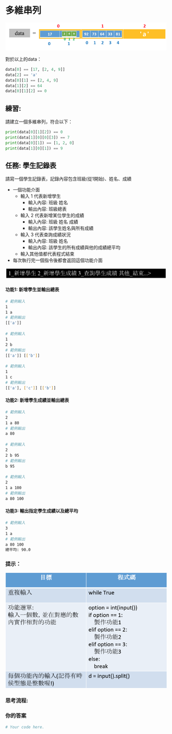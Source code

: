 # 多維串列

![](../../.gitbook/assets/image%20%2897%29.png)

對於以上的data：

```python
data[0] == [17, [2, 4, 9]]
data[2] == 'a'
data[0][1] == [2, 4, 9]
data[1][2] == 64
data[0][1][2] == 0
```

## 練習:

請建立一個多維串列，符合以下：

```python
print(data[0][1][2]) == 0
print(data[1][0][0][3]) == 7
print(data[0][1]) == [1, 2, 0]
print(data[1][0][1]) == 9
```

## 任務: 學生記錄表

請寫一個學生記錄表，記錄內容包含班級\(從1開始\)、姓名、成績

* 一個功能介面
  * 輸入 1 代表新增學生
    * 輸入內容: 班級 姓名
    * 輸出內容: 班級總表
  * 輸入 2 代表新增某位學生的成績
    * 輸入內容: 班級 姓名 成績
    * 輸出內容: 該學生姓名與所有成績
  * 輸入 3 代表查詢成績狀況
    * 輸入內容: 班級 姓名
    * 輸出內容: 該學生的所有成績與他的成績總平均
  * 輸入其他值都代表程式結束
* 每次執行完一個指令後都會返回這個功能介面

![&#x529F;&#x80FD;&#x4ECB;&#x9762;](../../.gitbook/assets/image%20%2876%29.png)

#### 功能1: 新增學生並輸出總表

```bash
# 範例輸入
1
1 a
# 範例輸出
[['a']]

# 範例輸入
1
2 b
# 範例輸出
[['a']] [['b']]

# 範例輸入
1
1 c
# 範例輸出
[['a'], ['c']] [['b']]
```

#### 功能2: 新增學生成績並輸出總表

```bash
# 範例輸入
2
1 a 80
# 範例輸出
a 80

# 範例輸入
2
2 b 95
# 範例輸出
b 95

# 範例輸入
2
1 a 100
# 範例輸出
a 80 100
```

#### 功能3: 輸出指定學生成績以及總平均

```bash
# 範例輸入
3
1 a
# 範例輸出
a 80 100
總平均: 90.0

```

### 提示：

![](../../.gitbook/assets/image%20%2865%29.png)

### **思考流程:**











### **你的答案**

```python
# Your code here.








```

